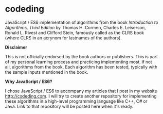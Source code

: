 # codeding

JavaScript / ES6 implementation of algorithms from the book *Introduction to Algorithms, Third Edition* by Thomas H. Cormen, Charles E. Leiserson, Ronald L. Rivest and Clifford Stein, famously called as the CLRS book (where CLRS in an acrynom for lastnames of the authors).

**Disclaimer**

This is not officially endorsed by the book authors or publishers. This is part of my personal learning process and practicing implementing most, if not all, algorithms from the book. Each algorithm has been tested, typically with the sample inputs mentioned in the book.

**Why JavaScript / ES6?**

I chose JavaScript / ES6 to accompany my articles that I post in my website http://codeding.com. I will try to create another repository for implementing these algorithms in a high-level programming language like C++, C# or Java. Link to that repository will be posted here when it's ready.
